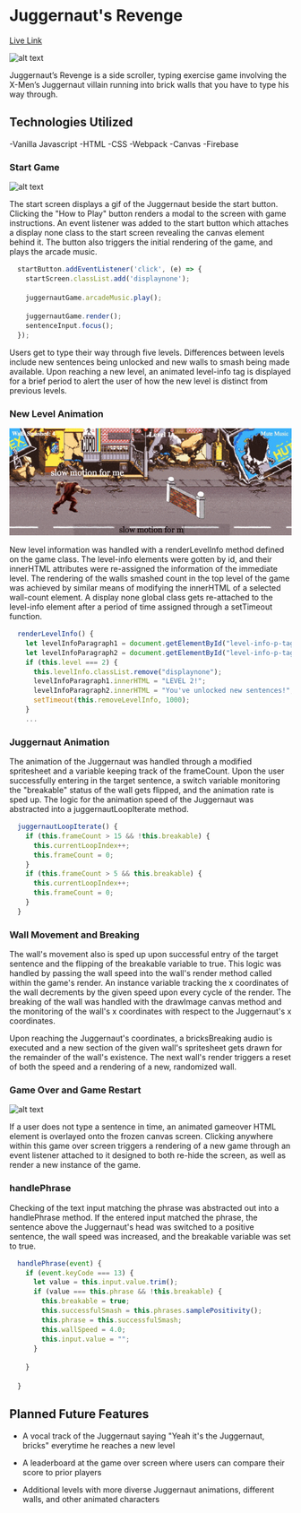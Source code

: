 # Juggernaut's Revenge

[Live Link](https://juggernaut-s-revenge.firebaseapp.com)

![alt text](https://raw.githubusercontent.com/WarnerMichaelJ/Juggernaut-Game/blob/master/dist/assets/gameplay/berlin_wall_smash.gif "Berlin Wall Smash")

Juggernaut’s Revenge is a side scroller, typing exercise game involving the X-Men’s Juggernaut villain running into brick walls that you have to type his way through.  

## Technologies Utilized

-Vanilla Javascript
-HTML
-CSS
-Webpack
-Canvas
-Firebase

### Start Game 

![alt text](https://raw.githubusercontent.com/WarnerMichaelJ/Juggernaut-Game/dist/assets/gameplay/opening_screen_initial_smash.gif "Start screen first smash")

The start screen displays a gif of the Juggernaut beside the start button. Clicking the "How to Play" button renders a modal to the screen with game instructions. An event listener was added to the start button which attaches a display none class to the start screen revealing the canvas element behind it. The button also triggers the initial rendering of the game, and plays the arcade music. 

```js
  startButton.addEventListener('click', (e) => {
    startScreen.classList.add('displaynone');

    juggernautGame.arcadeMusic.play();

    juggernautGame.render();
    sentenceInput.focus();
  });
```

Users get to type their way through five levels. Differences between levels include new sentences being unlocked and new walls to smash being made available. Upon reaching a new level, an animated level-info tag is displayed for a brief period to alert the user of how the new level is distinct from previous levels. 

### New Level Animation

![alt text](https://raw.githubusercontent.com/WarnerMichaelJ/Juggernaut-Game/blob/dist/assets/gameplay/new_level.gif "New Level Animation")

New level information was handled with a renderLevelInfo method defined on the game class. The level-info elements were gotten by id, and their innerHTML attributes were re-assigned the information of the immediate level. The rendering of the walls smashed count in the top level of the game was achieved by similar means of modifying the innerHTML of a selected wall-count element. A display none global class gets re-attached to the level-info element after a period of time assigned through a setTimeout function. 

```js
  renderLevelInfo() {
    let levelInfoParagraph1 = document.getElementById("level-info-p-tag1");
    let levelInfoParagraph2 = document.getElementById("level-info-p-tag2");
    if (this.level === 2) {
      this.levelInfo.classList.remove("displaynone");
      levelInfoParagraph1.innerHTML = "LEVEL 2!";
      levelInfoParagraph2.innerHTML = "You've unlocked new sentences!";
      setTimeout(this.removeLevelInfo, 1000);
    }
    ... 
```

### Juggernaut Animation 

The animation of the Juggernaut was handled through a modified spritesheet and a variable keeping track of the frameCount. Upon the user successfully entering in the target sentence, a switch variable monitoring the "breakable" status of the wall gets flipped, and the animation rate is sped up. The logic for the animation speed of the Juggernaut was abstracted into a juggernautLoopIterate method. 

```js
  juggernautLoopIterate() {
    if (this.frameCount > 15 && !this.breakable) {
      this.currentLoopIndex++;
      this.frameCount = 0;
    }
    if (this.frameCount > 5 && this.breakable) {
      this.currentLoopIndex++;
      this.frameCount = 0;
    } 
  }
```

### Wall Movement and Breaking 

The wall's movement also is sped up upon successful entry of the target sentence and the flipping of the breakable variable to true. This logic was handled by passing the wall speed into the wall's render method called within the game's render. An instance variable tracking the x coordinates of the wall decrements by the given speed upon every cycle of the render. The breaking of the wall was handled with the drawImage canvas method and the monitoring of the wall's x coordinates with respect to the Juggernaut's x coordinates. 

Upon reaching the Juggernaut's coordinates, a bricksBreaking audio is executed and a new section of the given wall's spritesheet gets drawn for the remainder of the wall's existence. The next wall's render triggers a reset of both the speed and a rendering of a new, randomized wall. 

### Game Over and Game Restart

![alt text](https://raw.githubusercontent.com/WarnerMichaelJ/Juggernaut-Game/dist/assets/gameplay/game_over_screen.gif "Start screen first smash")

If a user does not type a sentence in time, an animated gameover HTML element is overlayed onto the frozen canvas screen. Clicking anywhere within this game over screen triggers a rendering of a new game through an event listener attached to it designed to both re-hide the screen, as well as render a new instance of the game. 

### handlePhrase

Checking of the text input matching the phrase was abstracted out into a handlePhrase method. If the entered input matched the phrase, the sentence above the Juggernaut's head was switched to a positive sentence, the wall speed was increased, and the breakable variable was set to true. 

```js
  handlePhrase(event) {
    if (event.keyCode === 13) {
      let value = this.input.value.trim();
      if (value === this.phrase && !this.breakable) {
        this.breakable = true; 
        this.successfulSmash = this.phrases.samplePositivity();
        this.phrase = this.successfulSmash; 
        this.wallSpeed = 4.0;
        this.input.value = "";
      }

    }
    
  }
```

## Planned Future Features

- A vocal track of the Juggernaut saying "Yeah it's the Juggernaut, bricks" everytime he reaches a new level

- A leaderboard at the game over screen where users can compare their score to prior players

- Additional levels with more diverse Juggernaut animations, different walls, and other animated characters 